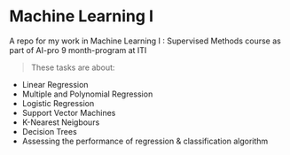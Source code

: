 # Machine Learning I
A repo for my work in Machine Learning I : Supervised Methods course as part of AI-pro 9 month-program at ITI
> These tasks are about:
* Linear Regression
* Multiple and Polynomial Regression
* Logistic Regression
* Support Vector Machines
* K-Nearest Neigbours
* Decision Trees
* Assessing the performance of regression & classification algorithm
